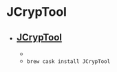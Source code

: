 # JCrypTool
- [JCrypTool](https://www.cryptool.org/en/jcryptool)
  - 
  - 
  - `brew cask install JCrypTool`
